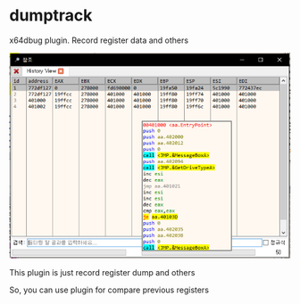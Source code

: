 # dumptrack
x64dbug plugin.
Record register data and others

![image](https://raw.githubusercontent.com/okdy/dumptrack/master/sample.png)

This plugin is just record register dump and others

So, you can use plugin for compare previous registers
